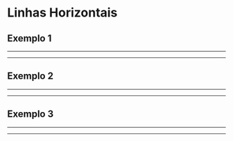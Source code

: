 # Linhas Horizontais

## Exemplo 1

***
---

## Exemplo 2

* * *
- - -

## Exemplo 3

**************
--------------